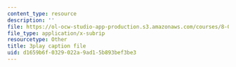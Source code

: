 ```yaml
---
content_type: resource
description: ''
file: https://ol-ocw-studio-app-production.s3.amazonaws.com/courses/8-03sc-physics-iii-vibrations-and-waves-fall-2016/d1659b6f0329022a9ad15b893bef3be3_SnNmbVH5DAM.srt
file_type: application/x-subrip
resourcetype: Other
title: 3play caption file
uid: d1659b6f-0329-022a-9ad1-5b893bef3be3
---
```


